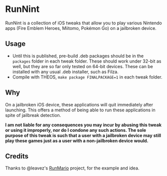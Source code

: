 # RunNint

RunNint is a collection of iOS tweaks that allow you to play various Nintendo apps (Fire Emblem Heroes, Miitomo, Pokémon Go) on a jailbroken device.

## Usage

- Until this is published, pre-build .deb packages should be in the `packages` folder in each tweak folder. These should work under 32-bit as well, but they are so far only tested on 64-bit devices. These can be installed with any usual .deb installer, such as Filza.
- Compile with THEOS, `make package FINALPACKAGE=1` in each tweak folder.

## Why
On a jailbroken iOS device, these applications will quit immediately after launching. This offers a method of being able to run these applications in spite of jailbreak detection. 

**I am not liable for any consequences you may incur by abusing this tweak or using it improperly, nor do I condone any such actions. The sole purpose of this tweak is such that a user with a jailbroken device may still play these games just as a user with a non-jailbroken device would.**

## Credits
Thanks to @leavez's [RunMario](https://github.com/leavez/RunMario) project, for the example and idea.
